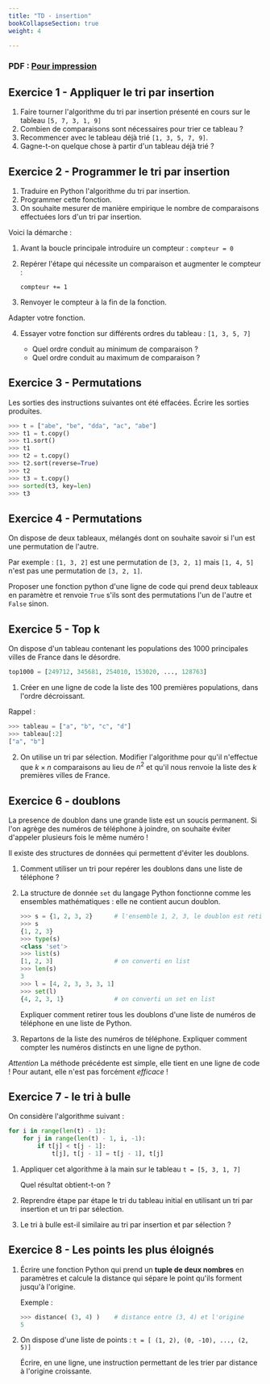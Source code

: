 ```yaml
---
title: "TD - insertion"
bookCollapseSection: true
weight: 4

---
```


### PDF : [Pour impression](./4_tris_insertion_td.pdf)


## Exercice 1 - Appliquer le tri par insertion

1. Faire tourner l'algorithme du tri par insertion présenté en cours sur le tableau `[5, 7, 3, 1, 9]`
2. Combien de comparaisons sont nécessaires pour trier ce tableau ?
3. Recommencer avec le tableau déjà trié `[1, 3, 5, 7, 9]`.
4. Gagne-t-on quelque chose à partir d'un tableau déjà trié ?

## Exercice 2 - Programmer le tri par insertion

1. Traduire en Python l'algorithme du tri par insertion.
2. Programmer cette fonction.
2. On souhaite mesurer de manière empirique le nombre de comparaisons effectuées 
  lors d'un tri par insertion.

  Voici la démarche :

  1. Avant la boucle principale introduire un compteur : `compteur = 0`
  2. Repérer l'étape qui nécessite un comparaison et augmenter le compteur :

      `compteur += 1`

  3. Renvoyer le compteur à la fin de la fonction.

  Adapter votre fonction.

4. Essayer votre fonction sur différents ordres du tableau : `[1, 3, 5, 7]`


    * Quel ordre conduit au minimum de comparaison ?
    * Quel ordre conduit au maximum de comparaison ?

## Exercice 3 - Permutations

Les sorties des instructions suivantes ont été effacées. Écrire les sorties
produites.

```python
>>> t = ["abe", "be", "dda", "ac", "abe"]
>>> t1 = t.copy()
>>> t1.sort()
>>> t1
>>> t2 = t.copy()
>>> t2.sort(reverse=True)
>>> t2
>>> t3 = t.copy()
>>> sorted(t3, key=len)
>>> t3
```

## Exercice 4 - Permutations

On dispose de deux tableaux, mélangés dont on souhaite savoir si l'un
est une permutation de l'autre.

Par exemple : `[1, 3, 2]` est une permutation de `[3, 2, 1]` mais `[1, 4, 5]`
n'est pas une permutation de `[3, 2, 1]`.

Proposer une fonction python d'une ligne de code qui prend deux tableaux
en paramètre et renvoie `True` s'ils sont des permutations l'un de l'autre
et `False` sinon.

## Exercice 5 - Top k

On dispose d'un tableau contenant les populations des 1000
principales villes de France dans le désordre.

```python
top1000 = [249712, 345681, 254010, 153020, ..., 128763]
```


1. Créer en une ligne de code la liste des 100 premières populations, dans
  l'ordre décroissant.

  Rappel : 

  ```python
  >>> tableau = ["a", "b", "c", "d"]
  >>> tableau[:2]
  ["a", "b"]
  ```

2. On utilise un tri par sélection. Modifier l'algorithme pour qu'il n'effectue
  que $k \times n$ comparaisons au lieu de $n^2$ et qu'il nous renvoie
  la liste des $k$ premières villes de France.

## Exercice 6 - doublons

La presence de doublon dans une grande liste est un soucis permanent.
Si l'on agrège des numéros de téléphone à joindre, on souhaite éviter d'appeler
plusieurs fois le même numéro !

Il existe des structures de données qui permettent d'éviter les doublons.

1. Comment utiliser un tri pour repérer les doublons dans une liste de téléphone ?
2. La structure de donnée `set` du langage Python fonctionne comme les ensembles
  mathématiques : elle ne contient aucun doublon.

    ```python
    >>> s = {1, 2, 3, 2}      # l'ensemble 1, 2, 3, le doublon est retiré.
    >>> s
    {1, 2, 3}
    >>> type(s)
    <class 'set'>
    >>> list(s)
    [1, 2, 3]                 # on converti en list
    >>> len(s)
    3
    >>> l = [4, 2, 3, 3, 3, 1]
    >>> set(l)
    {4, 2, 3, 1}              # on converti un set en list
    ```

    Expliquer comment retirer tous les doublons d'une liste de numéros de téléphone
    en une liste de Python.

3. Repartons de la liste des numéros de téléphone. Expliquer comment compter
  les numéros distincts en une ligne de python.


  _Attention_ La méthode précédente est simple, elle tient en une ligne de code !
  Pour autant, elle n'est pas forcément _efficace_ !


## Exercice 7 - le tri à bulle

On considère l'algorithme suivant :

```python
for i in range(len(t) - 1):
    for j in range(len(t) - 1, i, -1):
        if t[j] < t[j - 1]:
            t[j], t[j - 1] = t[j - 1], t[j]
```

1. Appliquer cet algorithme à la main sur le tableau `t = [5, 3, 1, 7]`

    Quel résultat obtient-t-on ?

2. Reprendre étape par étape le tri du tableau initial en utilisant
  un tri par insertion et un tri par sélection.

2. Le tri à bulle est-il similaire au tri par insertion et par sélection ?

## Exercice 8 - Les points les plus éloignés

1. Écrire une fonction Python qui prend un **tuple de deux nombres** en paramètres
    et calcule la distance qui sépare le point qu'ils forment jusqu'à l'origine.

    Exemple :

    ```python
    >>> distance( (3, 4) )    # distance entre (3, 4) et l'origine
    5
    ```

2. On dispose d'une liste de points : `t = [ (1, 2), (0, -10), ..., (2, 5)]`

    Écrire, en une ligne, une instruction permettant de les trier par distance
    à l'origine croissante.


